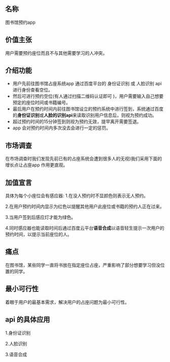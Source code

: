 ## 名称
图书馆预约app
## 价值主张
用户需要预约座位而且不与其他需要学习的人冲突。
## 介绍功能
- 用户先前往图书馆占座系统app 通过百度平台的  身份证识别   或  人脸识别  api  进行身份查看空位。
- 然后可进行预约空位(有人通过扫描二维码认证即可 )，用户需要输入自己想要预定的座位时间或书籍编号。
- 最后用户在预约时间内前往图书馆设立的预约系统中进行签到，系统通过百度的**身份证识别**或**人脸的识别api**来读取识别用户信息后，则视为预约成功。
- 超过预约时间的15分钟签到则视为预约无效，提早离开需要签退。
- app 会对预约时间内多次没去会进行一定的惩罚。
## 市场调查
在市场调查时我们发现先前已有的占座系统会遭到很多人的无视)我们采用下面的增长点让占座app 作用更直观。

## 加值宣言
具体为每个小座位会有感应器:
1.在没人预约时不显颜色则表示无人预约。

2.在用户预约时间内显示为红色以提醒其他用户此座位或书籍的预约人正在过来。

3.当用户签到后感应灯才能为绿色。

4.同时感应器也能读取时间后通过百度云平台**语音合成**以语音轻生提示一次用户的预约时间，以提示当前座位的人。

## 痛点

在图书馆，某些同学一直将书放在指定座位占座，严重影响了部分想要学习但没位置的同学。

## 最小可行性
着眼于用户的最基本需求，解决用户的占座问题为最小可行性。



## api 的具体应用
1.身份证识别

2.人脸识别

3.语音合成
